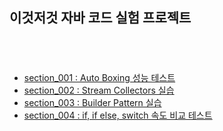 

## 이것저것 자바 코드 실험 프로젝트
　
　  
　  
  
  - [section_001 : Auto Boxing 성능 테스트][link_section_001]
  - [section_002 : Stream Collectors 실습][link_section_002]
  - [section_003 : Builder Pattern 실습][link_section_003]
  - [section_004 : if, if else, switch 속도 비교 테스트][link_section_004]

　  
　  
　  


[link_section_001]:https://github.com/nimkoes/java-snippet/blob/master/src/me/nimkoes/section_001/Main.java
[link_section_002]:https://github.com/nimkoes/java-snippet/blob/master/src/me/nimkoes/section_002/StreamCollectors.java
[link_section_003]:https://github.com/nimkoes/java-snippet/blob/master/src/me/nimkoes/section_003/BuilderPattern.java
[link_section_004]:https://github.com/nimkoes/java-snippet/blob/master/src/me/nimkoes/section_004/Main.java
